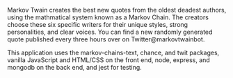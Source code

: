 Markov Twain creates the best new quotes from the oldest deadest authors, using the mathmatical system known as a Markov Chain. The creators choose these six specific writers for their unique styles, strong personalities, and clear voices. You can find a new randomly generated quote published every three hours over on Twitter@markovtwainbot.

This application uses the markov-chains-text, chance, and twit packages, vanilla JavaScript and HTML/CSS on the front end, node, express, and mongodb on the back end, and jest for testing.

